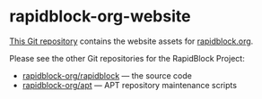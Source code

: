 # rapidblock-org-website

[This Git repository](https://github.com/rapidblock-org/website)
contains the website assets for [rapidblock.org](https://rapidblock.org/).

Please see the other Git repositories for the RapidBlock Project:

* [rapidblock-org/rapidblock](https://github.com/rapidblock-org/rapidblock) — the source code
* [rapidblock-org/apt](https://github.com/rapidblock-org/apt) — APT repository maintenance scripts
